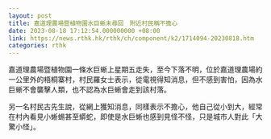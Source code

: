 ```yaml
---
layout: post
title: 嘉道理農場暨植物園水巨蜥未尋回　附近村民稱不擔心
date: 2023-08-18 17:12:54.000000000 +08:00
link: https://news.rthk.hk/rthk/ch/component/k2/1714094-20230818.htm
categories: rthk
---
```


嘉道理農場暨植物園一條水巨蜥上星期五走失，至今下落不明，位於嘉道理農場約一公里外的梧桐寨村，村民羅女士表示，從電視得知消息，但不感到害怕，因為水巨蜥不會襲擊人類，也不認為水巨蜥會走到該村落。

另一名村民古先生說，從網上獲知消息，同樣表示不擔心，他自己從小到大，經常在村內看見小蜥蜴甚至蟒蛇，即使是水巨蜥也感到見怪不怪，只是城市人對此「大驚小怪」。
